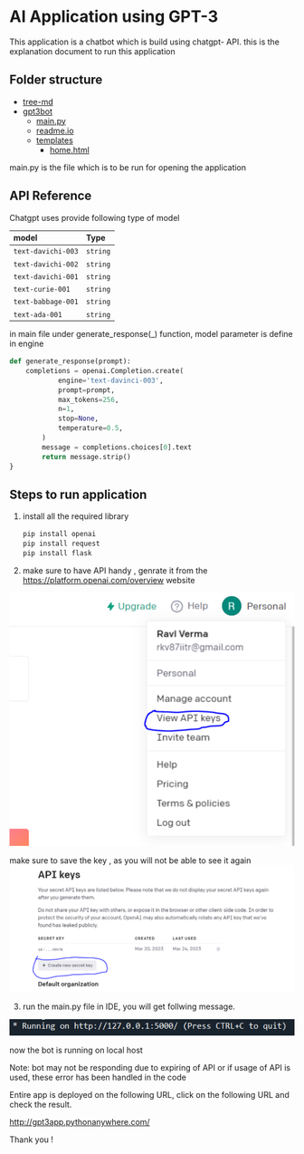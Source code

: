 
# AI Application using GPT-3

This application is a chatbot which is build using chatgpt- API. this is the explanation document to run this application 


## Folder structure
 * [tree-md](./tree-md)
 * [gpt3bot](./gpt3bot)
   * [main.py](./gpt3bot/main.py)
   * [readme.io](./gpt3bot/readme.io)
    * [templates](./templates)
        * [home.html](./templates/home.html)


main.py is the file which is to be run for opening the application

## API Reference

Chatgpt uses provide following type of model 



| model | Type         |
| :-------- | :------- |
| `text-davichi-003` | `string` |
| `text-davichi-002` | `string` |
| `text-davichi-001` | `string` |
| `text-curie-001` | `string` |
| `text-babbage-001` | `string` |
| `text-ada-001` | `string` |

in main file under generate_response(_) function, model parameter is define in engine



```python
def generate_response(prompt):
    completions = openai.Completion.create(
            engine='text-davinci-003',
            prompt=prompt,
            max_tokens=256,
            n=1,
            stop=None,
            temperature=0.5,
        )
        message = completions.choices[0].text
        return message.strip()
}
```


## Steps to run application

1. install all the required library 

    ```python
    pip install openai
    pip install request
    pip install flask


2. make sure to have API handy , genrate it from the https://platform.openai.com/overview website

![click on encircled ](https://github.com/rkverma87/gpt3bot/blob/main/images/img1.PNG)

make sure to save the key , as you will not be able to see it again
![click on encircled](https://github.com/rkverma87/gpt3bot/blob/main/images/img2.PNG)

3. run the main.py file in IDE, you will get follwing message. 

![copy the local host URL and paste it on browser](https://github.com/rkverma87/gpt3bot/blob/main/images/image3.PNG)

now the bot is running on local host

Note: bot may not be responding due to expiring of API or if usage of API is used, these error has been handled in the code 

Entire app is deployed on the following URL, click on the following URL and check the result.

http://gpt3app.pythonanywhere.com/

Thank you !
